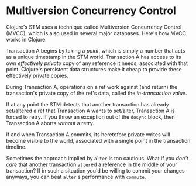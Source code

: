 # Multiversion Concurrency Control

Clojure's STM uses a technique called Multiversion Concurrency Control (MVCC), which is also used in several major databases. Here's how MVCC works in Clojure:

Transaction A begins by taking a _point_, which is simply a number that acts as a unique timestamp in the STM world. Transaction A has access to its own _effectively private_ copy of any reference it needs, associated with that point. Clojure's persistent data structures make it cheap to provide these effectively private copies.

During Transaction A, operations on a ref work against (and return) the transaction's private copy of the ref's data, called the _in-transaction value_.

If at any point the STM detects that another transaction has already set/altered a ref that Transaction A wants to set/alter, Transaction A is forced to retry. If you throw an exception out of the `dosync` block, then Transaction A aborts _without_ a retry.

If and when Transaction A commits, its heretofore private writes will become visible to the world, associated with a single point in the transaction timeline.

Sometimes the approach implied by `alter` is too cautious. What if you _don't care_ that another transaction `alter`ed a reference in the middle of your transaction? If in such a situation you'd be willing to commit your changes anyways, you can beat `alter`'s performance with `commute`.
